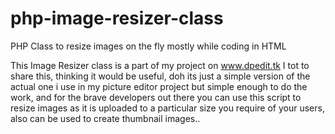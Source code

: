 # php-image-resizer-class

PHP Class to resize images on the fly mostly while coding in HTML

This Image Resizer class is a part of my project on www.dpedit.tk I tot to share this, thinking it would be useful, doh its just a simple version of the actual one i use in my picture editor project but simple enough to do the work, and for the brave developers out there you can use this script to resize images as it is uploaded to a particular size you require of your users, also can be used to create thumbnail images..
